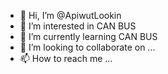 - 👋 Hi, I’m @ApiwutLookin
- 👀 I’m interested in CAN BUS
- 🌱 I’m currently learning CAN BUS
- 💞️ I’m looking to collaborate on ...
- 📫 How to reach me ...

<!---
ApiwutLookin/ApiwutLookin is a ✨ special ✨ repository because its `README.md` (this file) appears on your GitHub profile.
You can click the Preview link to take a look at your changes.
--->
